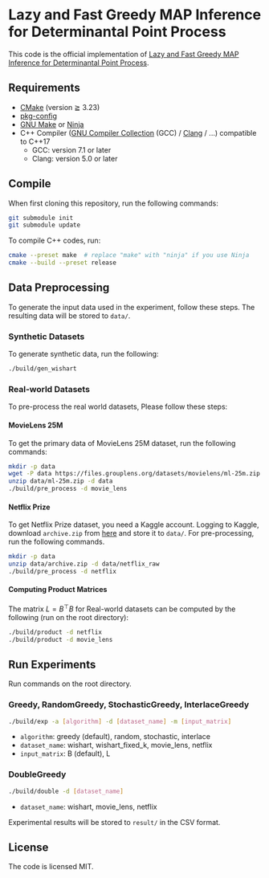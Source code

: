 # Lazy and Fast Greedy MAP Inference for Determinantal Point Process

This code is the official implementation of [Lazy and Fast Greedy MAP Inference for Determinantal Point Process]().

## Requirements

- [CMake](https://cmake.org/) (version ≧ 3.23)
- [pkg-config](https://www.freedesktop.org/wiki/Software/pkg-config/)
- [GNU Make](https://www.gnu.org/software/make/) or [Ninja](https://ninja-build.org/)
- C++ Compiler ([GNU Compiler Collection](https://gcc.gnu.org/) (GCC) / [Clang](https://clang.llvm.org/) / ...) compatible to C++17
  - GCC: version 7.1 or later
  - Clang: version 5.0 or later

## Compile

When first cloning this repository, run the following commands:

```sh
git submodule init
git submodule update
```

To compile C++ codes, run:

```sh
cmake --preset make  # replace "make" with "ninja" if you use Ninja
cmake --build --preset release
```

## Data Preprocessing

To generate the input data used in the experiment, follow these steps.
The resulting data will be stored to `data/`.

### Synthetic Datasets

To generate synthetic data, run the following:

```sh
./build/gen_wishart
```

### Real-world Datasets

To pre-process the real world datasets,
Please follow these steps:

#### MovieLens 25M

To get the primary data of MovieLens 25M dataset, run the following commands:

```sh
mkdir -p data
wget -P data https://files.grouplens.org/datasets/movielens/ml-25m.zip
unzip data/ml-25m.zip -d data
./build/pre_process -d movie_lens
```

#### Netflix Prize

To get Netflix Prize dataset, you need a Kaggle account.
Logging to Kaggle, download `archive.zip` from [here](https://www.kaggle.com/datasets/netflix-inc/netflix-prize-data) and store it to `data/`.
For pre-processing, run the following commands.

```sh
mkdir -p data
unzip data/archive.zip -d data/netflix_raw
./build/pre_process -d netflix
```

#### Computing Product Matrices

The matrix $L = B^\top B$ for Real-world datasets can be computed by the following (run on the root directory):

```sh
./build/product -d netflix
./build/product -d movie_lens
```

## Run Experiments

Run commands on the root directory.

### Greedy, RandomGreedy, StochasticGreedy, InterlaceGreedy

```sh
./build/exp -a [algorithm] -d [dataset_name] -m [input_matrix]
```

- `algorithm`: greedy (default), random, stochastic, interlace
- `dataset_name`: wishart, wishart_fixed_k, movie_lens, netflix
- `input_matrix`: B (default), L

### DoubleGreedy

```sh
./build/double -d [dataset_name]
```

- `dataset_name`: wishart, movie_lens, netflix

Experimental results will be stored to `result/` in the CSV format.

## License

The code is licensed MIT.
